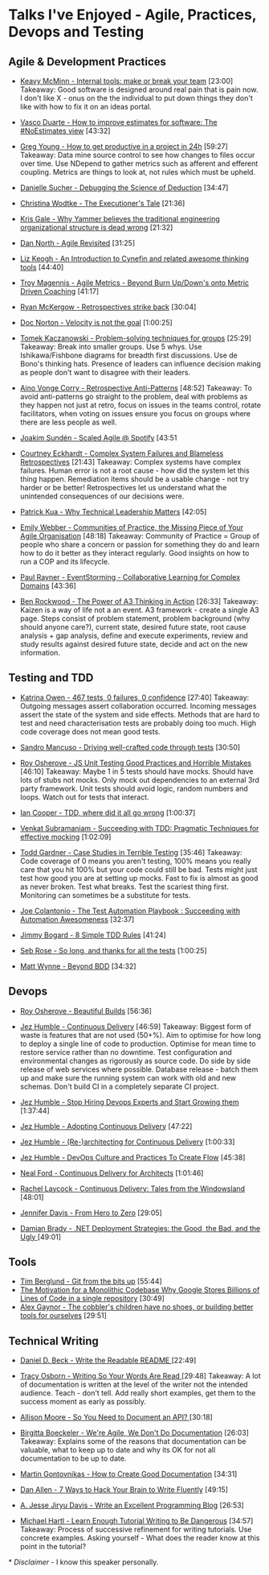 # Talks I've Enjoyed - Agile, Practices, Devops and Testing

## Agile & Development Practices

- [Keavy McMinn - Internal tools: make or break your team](https://vimeo.com/68762928)  [23:00]
Takeaway: Good software is designed around real pain that is pain now. I don't like X - onus on the the individual to put down things they don't like with how to fix it on an ideas portal. 

- [Vasco Duarte - How to improve estimates for software: The #NoEstimates view](https://www.youtube.com/watch?v=7ud-4bKJr8k)  [43:32]

- [Greg Young - How to get productive in a project in 24h](https://www.youtube.com/watch?v=KaLROwp-VDY)  [59:27]
Takeaway: Data mine source control to see how changes to files occur over time. Use NDepend to gather metrics such as afferent and efferent coupling. Metrics are things to look at, not rules which must be upheld.

- [Danielle Sucher - Debugging the Science of Deduction](https://vimeo.com/111108891)  [34:47]
- [Christina Wodtke - The Executioner's Tale](https://vimeo.com/86392023)  [21:36]
- [Kris Gale - Why Yammer believes the traditional engineering organizational structure is dead wrong](https://www.youtube.com/watch?v=RsWZNaaic1k)  [21:32]
- [Dan North - Agile Revisited](https://www.youtube.com/watch?v=pcLbkmvqfiY)  [31:25]
- [Liz Keogh - An Introduction to Cynefin and related awesome thinking tools](https://vimeo.com/144981699)  [44:40]
- [Troy Magennis - Agile Metrics - Beyond Burn Up/Down's onto Metric Driven Coaching](https://vimeo.com/144824390)  [41:17]
- [Ryan McKergow - Retrospectives strike back](https://www.youtube.com/watch?v=MR9kRtQYCu0) [30:04]
- [Doc Norton - Velocity is not the goal](https://vimeo.com/97505655) [1:00:25]

- [Tomek Kaczanowski - Problem-solving techniques for groups](https://vimeo.com/126778448)  [25:29]
Takeaway: Break into smaller groups. Use 5 whys. Use Ishikawa/Fishbone diagrams for breadth first discussions. Use de Bono's thinking hats. Presence of leaders can influence decision making as people don't want to disagree with their leaders. 

- [Aino Vonge Corry - Retrospective Anti-Patterns](https://www.youtube.com/watch?v=Os7_lF6VMXw) [48:52]
Takeaway: To avoid anti-patterns go straight to the problem, deal with problems as they happen not just at retro, focus on issues in the teams control, rotate facilitators, when voting on issues ensure you focus on groups where there are less people as well. 

- [Joakim Sundén - Scaled Agile @ Spotify](https://vimeo.com/111131934)  [43:51

- [Courtney Eckhardt - Complex System Failures and Blameless Retrospectives](https://www.youtube.com/watch?v=Sj0sdbiyatk) [21:43]
Takeaway: Complex systems have complex failures. Human error is not a root cause - how did the system let this thing happen. Remediation items should be a usable change - not try harder or be better! Retrospectives let us understand what the unintended consequences of our decisions were.

- [Patrick Kua - Why Technical Leadership Matters](https://www.youtube.com/watch?v=_6BKK1SPAVI) [42:05]

- [Emily Webber - Communities of Practice, the Missing Piece of Your Agile Organisation](https://www.youtube.com/watch?v=9Owrovki73o) [48:18]
Takeaway: Community of Practice = Group of people who share a concern or passion for something they do and learn how to do it better as they interact regularly. Good insights on how to run a COP and its lifecycle.

- [Paul Rayner - EventStorming - Collaborative Learning for Complex Domains](https://www.youtube.com/watch?v=04tGbixfGEY) [43:36]

- [Ben Rockwood - The Power of A3 Thinking in Action](https://www.youtube.com/watch?v=WoR2CYAwfEM) [26:33]
Takeaway: Kaizen is a way of life not a an event. A3 framework - create a single A3 page. Steps consist of problem statement, problem background (why should anyone care?), current state, desired future state, root cause analysis + gap analysis, define and execute experiments, review and study results against desired future state, decide and act on the new information.

## Testing and TDD

- [Katrina Owen - 467 tests, 0 failures, 0 confidence](https://vimeo.com/68730418)  [27:40]
Takeaway: Outgoing messages assert collaboration occurred. Incoming messages assert the state of the system and side effects. Methods that are hard to test and need characterisation tests are probably doing too much. High code coverage does not mean good tests.

- [Sandro Mancuso - Driving well-crafted code through tests](https://vimeo.com/120567335)  [30:50]

- [Roy Osherove - JS Unit Testing Good Practices and Horrible Mistakes](https://www.youtube.com/watch?v=iP0Vl-vU3XM)  [46:10]
Takeaway: Maybe 1 in 5 tests should have mocks. Should have lots of stubs not mocks. Only mock out dependencies to an external 3rd party framework. Unit tests should avoid logic, random numbers and loops. Watch out for tests that interact.

- [Ian Cooper - TDD, where did it all go wrong](https://vimeo.com/68375232)  [1:00:37]

- [Venkat Subramaniam - Succeeding with TDD: Pragmatic Techniques for effective mocking](https://vimeo.com/68383352) [1:02:09]

- [Todd Gardner - Case Studies in Terrible Testing](https://vimeo.com/144684986)  [35:46]
Takeaway: Code coverage of 0 means you aren't testing, 100% means you really care that you hit 100% but your code could still be bad. Tests might just test how good you are at setting up mocks. Fast to fix is almost as good as never broken. Test what breaks. Test the scariest thing first. Monitoring can sometimes be a substitute for tests.

- [Joe Colantonio - The Test Automation Playbook : Succeeding with Automation Awesomeness](https://vimeo.com/144831370) [32:37]
- [Jimmy Bogard - 8 Simple TDD Rules](https://vimeo.com/111091466)  [41:24]
- [Seb Rose - So long, and thanks for all the tests](https://vimeo.com/105861375)  [1:00:25]
- [Matt Wynne - Beyond BDD](https://vimeo.com/143941147) [34:32]

## Devops

- [Roy Osherove - Beautiful Builds](https://vimeo.com/97516289)   [56:36]
- [Jez Humble - Continuous Delivery](https://www.youtube.com/watch?v=skLJuksCRTw)  [46:59]
Takeaway: Biggest form of waste is features that are not used (50+%). Aim to optimise for how long to deploy a single line of code to production. Optimise for mean time to restore service rather than no downtime. Test configuration and environmental changes as rigorously as source code. Do side by side release of web services where possible. Database release - batch them up and make sure the running system can work with old and new schemas. Don't build CI in a completely separate CI project.

- [Jez Humble - Stop Hiring Devops Experts and Start Growing them](https://www.youtube.com/watch?v=6m9nCtyn6kE)  [1:37:44]
- [Jez Humble - Adopting Continuous Delivery](https://vimeo.com/68320415)  [47:22]
- [Jez Humble - (Re-)architecting for Continuous Delivery](https://vimeo.com/68226813)  [1:00:33]
- [Jez Humble - DevOps Culture and Practices To Create Flow](https://www.youtube.com/watch?v=oX8af9kLhlk)  [45:38]
- [Neal Ford - Continuous Delivery for Architects](https://vimeo.com/105751212) [1:01:46]
- [Rachel Laycock - Continuous Delivery: Tales from the Windowsland](https://www.youtube.com/watch?v=TpzRuUB9r9o)  [48:01]
- [Jennifer Davis - From Hero to Zero](https://vimeo.com/104252736)  [29:05]
- [Damian Brady - .NET Deployment Strategies: the Good, the Bad, and the Ugly ](https://vimeo.com/171950824) [49:01]

## Tools

- [Tim Berglund - Git from the bits up](https://www.youtube.com/watch?v=MYP56QJpDr4)  [55:44]
- [The Motivation for a Monolithic Codebase Why Google Stores Billions of Lines of Code in  a single repository](https://www.youtube.com/watch?v=W71BTkUbdqE)  [30:49]
- [Alex Gaynor - The cobbler's children have no shoes, or building better tools for ourselves](https://www.youtube.com/watch?v=gRFHvavxnos) [29:51]

## Technical Writing
- [Daniel D. Beck - Write the Readable README ](https://www.youtube.com/watch?v=2dAK42B7qtw) [22:49]
- [Tracy Osborn - Writing So Your Words Are Read ](https://www.youtube.com/watch?v=8LiV759Bje0) [29:48]
Takeaway: A lot of documentation is written at the level of the writer not the intended audience. Teach - don't tell. Add really short examples, get them to the success moment as early as possibly.

- [Allison Moore - So You Need to Document an API? ](https://www.youtube.com/watch?v=KSXL-BDoGOw) [30:18]
- [Birgitta Boeckeler - We're Agile, We Don't Do Documentation](https://www.youtube.com/watch?v=UvI3zlv5oUA) [26:03]
Takeaway: Explains some of the reasons that documentation can be valuable, what to keep up to date and why its OK for not all documentation to be up to date. 

- [Martin Gontovnikas - How to Create Good Documentation](https://www.youtube.com/watch?v=lw9R2qMCdqk)  [34:31]
- [Dan Allen - 7 Ways to Hack Your Brain to Write Fluently](https://www.youtube.com/watch?v=r6RXRi5pBXg)  [49:15]
- [A. Jesse Jiryu Davis - Write an Excellent Programming Blog](https://www.youtube.com/watch?v=eHXq-IzlGUE) [26:53]
- [Michael Hartl - Learn Enough Tutorial Writing to Be Dangerous](https://www.youtube.com/watch?v=TpmoxsYeap0) [34:57] 
Takeaway: Process of successive refinement for writing tutorials. Use concrete examples. Asking yourself - What does the reader know at this point in the tutorial?

\* *Disclaimer* - I know this speaker personally.
